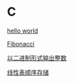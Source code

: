 C
=================

[hello world](hello_world.c)

[Fibonacci](fibonacci.c)

[以二进制形式输出整数](binary.c)

[线性表顺序存储](sqlist.c)

